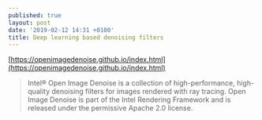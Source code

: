 ```yaml
---
published: true
layout: post
date: '2019-02-12 14:31 +0100'
title: Deep learning based denoising filters
---
```

[https://openimagedenoise.github.io/index.html](https://openimagedenoise.github.io/index.html)

> Intel® Open Image Denoise is a collection of high-performance, high-quality denoising filters for images rendered with ray tracing. Open Image Denoise is part of the Intel Rendering Framework and is released under the permissive Apache 2.0 license.
